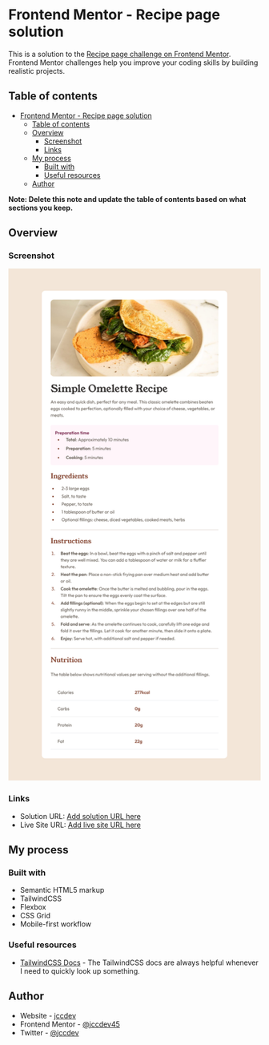# Frontend Mentor - Recipe page solution

This is a solution to the [Recipe page challenge on Frontend Mentor](https://www.frontendmentor.io/challenges/recipe-page-KiTsR8QQKm). Frontend Mentor challenges help you improve your coding skills by building realistic projects.

## Table of contents

- [Frontend Mentor - Recipe page solution](#frontend-mentor---recipe-page-solution)
  - [Table of contents](#table-of-contents)
  - [Overview](#overview)
    - [Screenshot](#screenshot)
    - [Links](#links)
  - [My process](#my-process)
    - [Built with](#built-with)
    - [Useful resources](#useful-resources)
  - [Author](#author)

**Note: Delete this note and update the table of contents based on what sections you keep.**

## Overview

### Screenshot

![](./desktop-screenshot.png)

### Links

- Solution URL: [Add solution URL here](https://your-solution-url.com)
- Live Site URL: [Add live site URL here](https://your-live-site-url.com)

## My process

### Built with

- Semantic HTML5 markup
- TailwindCSS
- Flexbox
- CSS Grid
- Mobile-first workflow

### Useful resources

- [TailwindCSS Docs](https://tailwindcss.com/) - The TailwindCSS docs are always helpful whenever I need to quickly look up something.

## Author

- Website - [jccdev](https://jccdev.vercel.app)
- Frontend Mentor - [@jccdev45](https://www.frontendmentor.io/profile/jccdev45)
- Twitter - [@jccdev](https://www.twitter.com/jccdev)
